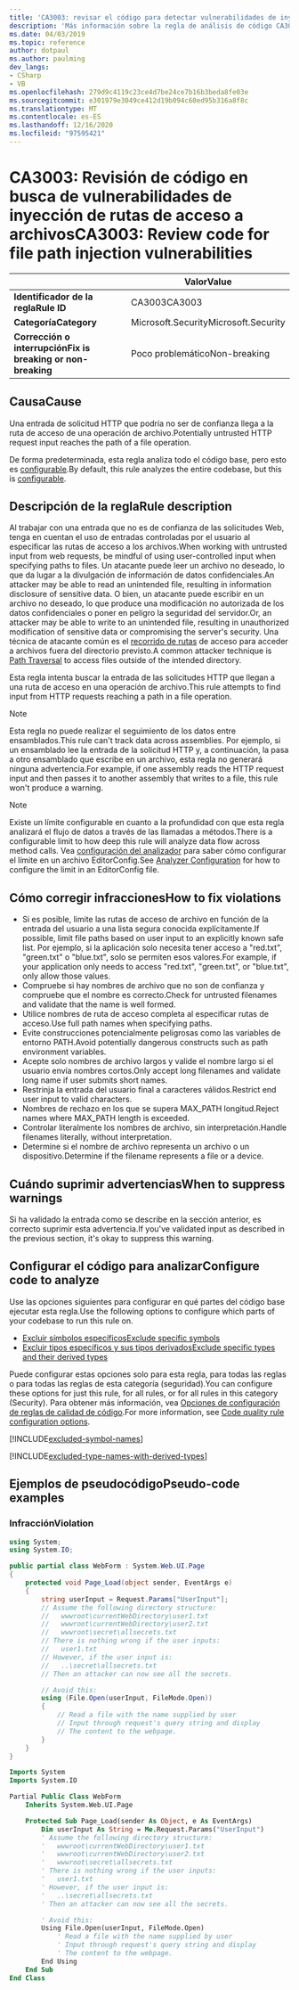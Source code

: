 ```yaml
---
title: 'CA3003: revisar el código para detectar vulnerabilidades de inyección de rutas de archivo (análisis de código)'
description: 'Más información sobre la regla de análisis de código CA3003: revisar el código de vulnerabilidades de inyección de rutas de archivo'
ms.date: 04/03/2019
ms.topic: reference
author: dotpaul
ms.author: paulming
dev_langs:
- CSharp
- VB
ms.openlocfilehash: 279d9c4119c23ce4d7be24ce7b16b3beda8fe03e
ms.sourcegitcommit: e301979e3049ce412d19b094c60ed95b316a8f8c
ms.translationtype: MT
ms.contentlocale: es-ES
ms.lasthandoff: 12/16/2020
ms.locfileid: "97595421"
---
```

# <a name="ca3003-review-code-for-file-path-injection-vulnerabilities"></a><span data-ttu-id="7cf96-103">CA3003: Revisión de código en busca de vulnerabilidades de inyección de rutas de acceso a archivos</span><span class="sxs-lookup"><span data-stu-id="7cf96-103">CA3003: Review code for file path injection vulnerabilities</span></span>

| | <span data-ttu-id="7cf96-104">Valor</span><span class="sxs-lookup"><span data-stu-id="7cf96-104">Value</span></span> |
|-|-|
| <span data-ttu-id="7cf96-105">**Identificador de la regla**</span><span class="sxs-lookup"><span data-stu-id="7cf96-105">**Rule ID**</span></span> |<span data-ttu-id="7cf96-106">CA3003</span><span class="sxs-lookup"><span data-stu-id="7cf96-106">CA3003</span></span>|
| <span data-ttu-id="7cf96-107">**Categoría**</span><span class="sxs-lookup"><span data-stu-id="7cf96-107">**Category**</span></span> |<span data-ttu-id="7cf96-108">Microsoft.Security</span><span class="sxs-lookup"><span data-stu-id="7cf96-108">Microsoft.Security</span></span>|
| <span data-ttu-id="7cf96-109">**Corrección o interrupción**</span><span class="sxs-lookup"><span data-stu-id="7cf96-109">**Fix is breaking or non-breaking**</span></span> |<span data-ttu-id="7cf96-110">Poco problemático</span><span class="sxs-lookup"><span data-stu-id="7cf96-110">Non-breaking</span></span>|

## <a name="cause"></a><span data-ttu-id="7cf96-111">Causa</span><span class="sxs-lookup"><span data-stu-id="7cf96-111">Cause</span></span>

<span data-ttu-id="7cf96-112">Una entrada de solicitud HTTP que podría no ser de confianza llega a la ruta de acceso de una operación de archivo.</span><span class="sxs-lookup"><span data-stu-id="7cf96-112">Potentially untrusted HTTP request input reaches the path of a file operation.</span></span>

<span data-ttu-id="7cf96-113">De forma predeterminada, esta regla analiza todo el código base, pero esto es [configurable](#configure-code-to-analyze).</span><span class="sxs-lookup"><span data-stu-id="7cf96-113">By default, this rule analyzes the entire codebase, but this is [configurable](#configure-code-to-analyze).</span></span>

## <a name="rule-description"></a><span data-ttu-id="7cf96-114">Descripción de la regla</span><span class="sxs-lookup"><span data-stu-id="7cf96-114">Rule description</span></span>

<span data-ttu-id="7cf96-115">Al trabajar con una entrada que no es de confianza de las solicitudes Web, tenga en cuentan el uso de entradas controladas por el usuario al especificar las rutas de acceso a los archivos.</span><span class="sxs-lookup"><span data-stu-id="7cf96-115">When working with untrusted input from web requests, be mindful of using user-controlled input when specifying paths to files.</span></span> <span data-ttu-id="7cf96-116">Un atacante puede leer un archivo no deseado, lo que da lugar a la divulgación de información de datos confidenciales.</span><span class="sxs-lookup"><span data-stu-id="7cf96-116">An attacker may be able to read an unintended file, resulting in information disclosure of sensitive data.</span></span> <span data-ttu-id="7cf96-117">O bien, un atacante puede escribir en un archivo no deseado, lo que produce una modificación no autorizada de los datos confidenciales o poner en peligro la seguridad del servidor.</span><span class="sxs-lookup"><span data-stu-id="7cf96-117">Or, an attacker may be able to write to an unintended file, resulting in unauthorized modification of sensitive data or compromising the server's security.</span></span> <span data-ttu-id="7cf96-118">Una técnica de atacante común es el [recorrido de rutas](https://www.owasp.org/index.php/Path_Traversal) de acceso para acceder a archivos fuera del directorio previsto.</span><span class="sxs-lookup"><span data-stu-id="7cf96-118">A common attacker technique is [Path Traversal](https://www.owasp.org/index.php/Path_Traversal) to access files outside of the intended directory.</span></span>

<span data-ttu-id="7cf96-119">Esta regla intenta buscar la entrada de las solicitudes HTTP que llegan a una ruta de acceso en una operación de archivo.</span><span class="sxs-lookup"><span data-stu-id="7cf96-119">This rule attempts to find input from HTTP requests reaching a path in a file operation.</span></span>

> [!NOTE]
> <span data-ttu-id="7cf96-120">Esta regla no puede realizar el seguimiento de los datos entre ensamblados.</span><span class="sxs-lookup"><span data-stu-id="7cf96-120">This rule can't track data across assemblies.</span></span> <span data-ttu-id="7cf96-121">Por ejemplo, si un ensamblado lee la entrada de la solicitud HTTP y, a continuación, la pasa a otro ensamblado que escribe en un archivo, esta regla no generará ninguna advertencia.</span><span class="sxs-lookup"><span data-stu-id="7cf96-121">For example, if one assembly reads the HTTP request input and then passes it to another assembly that writes to a file, this rule won't produce a warning.</span></span>

> [!NOTE]
> <span data-ttu-id="7cf96-122">Existe un límite configurable en cuanto a la profundidad con que esta regla analizará el flujo de datos a través de las llamadas a métodos.</span><span class="sxs-lookup"><span data-stu-id="7cf96-122">There is a configurable limit to how deep this rule will analyze data flow across method calls.</span></span> <span data-ttu-id="7cf96-123">Vea [configuración del analizador](https://github.com/dotnet/roslyn-analyzers/blob/master/docs/Analyzer%20Configuration.md#dataflow-analysis) para saber cómo configurar el límite en un archivo EditorConfig.</span><span class="sxs-lookup"><span data-stu-id="7cf96-123">See [Analyzer Configuration](https://github.com/dotnet/roslyn-analyzers/blob/master/docs/Analyzer%20Configuration.md#dataflow-analysis) for how to configure the limit in an EditorConfig file.</span></span>

## <a name="how-to-fix-violations"></a><span data-ttu-id="7cf96-124">Cómo corregir infracciones</span><span class="sxs-lookup"><span data-stu-id="7cf96-124">How to fix violations</span></span>

- <span data-ttu-id="7cf96-125">Si es posible, limite las rutas de acceso de archivo en función de la entrada del usuario a una lista segura conocida explícitamente.</span><span class="sxs-lookup"><span data-stu-id="7cf96-125">If possible, limit file paths based on user input to an explicitly known safe list.</span></span>  <span data-ttu-id="7cf96-126">Por ejemplo, si la aplicación solo necesita tener acceso a "red.txt", "green.txt" o "blue.txt", solo se permiten esos valores.</span><span class="sxs-lookup"><span data-stu-id="7cf96-126">For example, if your application only needs to access "red.txt", "green.txt", or "blue.txt", only allow those values.</span></span>
- <span data-ttu-id="7cf96-127">Compruebe si hay nombres de archivo que no son de confianza y compruebe que el nombre es correcto.</span><span class="sxs-lookup"><span data-stu-id="7cf96-127">Check for untrusted filenames and validate that the name is well formed.</span></span>
- <span data-ttu-id="7cf96-128">Utilice nombres de ruta de acceso completa al especificar rutas de acceso.</span><span class="sxs-lookup"><span data-stu-id="7cf96-128">Use full path names when specifying paths.</span></span>
- <span data-ttu-id="7cf96-129">Evite construcciones potencialmente peligrosas como las variables de entorno PATH.</span><span class="sxs-lookup"><span data-stu-id="7cf96-129">Avoid potentially dangerous constructs such as path environment variables.</span></span>
- <span data-ttu-id="7cf96-130">Acepte solo nombres de archivo largos y valide el nombre largo si el usuario envía nombres cortos.</span><span class="sxs-lookup"><span data-stu-id="7cf96-130">Only accept long filenames and validate long name if user submits short names.</span></span>
- <span data-ttu-id="7cf96-131">Restrinja la entrada del usuario final a caracteres válidos.</span><span class="sxs-lookup"><span data-stu-id="7cf96-131">Restrict end user input to valid characters.</span></span>
- <span data-ttu-id="7cf96-132">Nombres de rechazo en los que se supera MAX_PATH longitud.</span><span class="sxs-lookup"><span data-stu-id="7cf96-132">Reject names where MAX_PATH length is exceeded.</span></span>
- <span data-ttu-id="7cf96-133">Controlar literalmente los nombres de archivo, sin interpretación.</span><span class="sxs-lookup"><span data-stu-id="7cf96-133">Handle filenames literally, without interpretation.</span></span>
- <span data-ttu-id="7cf96-134">Determine si el nombre de archivo representa un archivo o un dispositivo.</span><span class="sxs-lookup"><span data-stu-id="7cf96-134">Determine if the filename represents a file or a device.</span></span>

## <a name="when-to-suppress-warnings"></a><span data-ttu-id="7cf96-135">Cuándo suprimir advertencias</span><span class="sxs-lookup"><span data-stu-id="7cf96-135">When to suppress warnings</span></span>

<span data-ttu-id="7cf96-136">Si ha validado la entrada como se describe en la sección anterior, es correcto suprimir esta advertencia.</span><span class="sxs-lookup"><span data-stu-id="7cf96-136">If you've validated input as described in the previous section, it's okay to suppress this warning.</span></span>

## <a name="configure-code-to-analyze"></a><span data-ttu-id="7cf96-137">Configurar el código para analizar</span><span class="sxs-lookup"><span data-stu-id="7cf96-137">Configure code to analyze</span></span>

<span data-ttu-id="7cf96-138">Use las opciones siguientes para configurar en qué partes del código base ejecutar esta regla.</span><span class="sxs-lookup"><span data-stu-id="7cf96-138">Use the following options to configure which parts of your codebase to run this rule on.</span></span>

- [<span data-ttu-id="7cf96-139">Excluir símbolos específicos</span><span class="sxs-lookup"><span data-stu-id="7cf96-139">Exclude specific symbols</span></span>](#exclude-specific-symbols)
- [<span data-ttu-id="7cf96-140">Excluir tipos específicos y sus tipos derivados</span><span class="sxs-lookup"><span data-stu-id="7cf96-140">Exclude specific types and their derived types</span></span>](#exclude-specific-types-and-their-derived-types)

<span data-ttu-id="7cf96-141">Puede configurar estas opciones solo para esta regla, para todas las reglas o para todas las reglas de esta categoría (seguridad).</span><span class="sxs-lookup"><span data-stu-id="7cf96-141">You can configure these options for just this rule, for all rules, or for all rules in this category (Security).</span></span> <span data-ttu-id="7cf96-142">Para obtener más información, vea [Opciones de configuración de reglas de calidad de código](../code-quality-rule-options.md).</span><span class="sxs-lookup"><span data-stu-id="7cf96-142">For more information, see [Code quality rule configuration options](../code-quality-rule-options.md).</span></span>

[!INCLUDE[excluded-symbol-names](~/includes/code-analysis/excluded-symbol-names.md)]

[!INCLUDE[excluded-type-names-with-derived-types](~/includes/code-analysis/excluded-type-names-with-derived-types.md)]

## <a name="pseudo-code-examples"></a><span data-ttu-id="7cf96-143">Ejemplos de pseudocódigo</span><span class="sxs-lookup"><span data-stu-id="7cf96-143">Pseudo-code examples</span></span>

### <a name="violation"></a><span data-ttu-id="7cf96-144">Infracción</span><span class="sxs-lookup"><span data-stu-id="7cf96-144">Violation</span></span>

```csharp
using System;
using System.IO;

public partial class WebForm : System.Web.UI.Page
{
    protected void Page_Load(object sender, EventArgs e)
    {
        string userInput = Request.Params["UserInput"];
        // Assume the following directory structure:
        //   wwwroot\currentWebDirectory\user1.txt
        //   wwwroot\currentWebDirectory\user2.txt
        //   wwwroot\secret\allsecrets.txt
        // There is nothing wrong if the user inputs:
        //   user1.txt
        // However, if the user input is:
        //   ..\secret\allsecrets.txt
        // Then an attacker can now see all the secrets.

        // Avoid this:
        using (File.Open(userInput, FileMode.Open))
        {
            // Read a file with the name supplied by user
            // Input through request's query string and display
            // The content to the webpage.
        }
    }
}
```

```vb
Imports System
Imports System.IO

Partial Public Class WebForm
    Inherits System.Web.UI.Page

    Protected Sub Page_Load(sender As Object, e As EventArgs)
        Dim userInput As String = Me.Request.Params("UserInput")
        ' Assume the following directory structure:
        '   wwwroot\currentWebDirectory\user1.txt
        '   wwwroot\currentWebDirectory\user2.txt
        '   wwwroot\secret\allsecrets.txt
        ' There is nothing wrong if the user inputs:
        '   user1.txt
        ' However, if the user input is:
        '   ..\secret\allsecrets.txt
        ' Then an attacker can now see all the secrets.

        ' Avoid this:
        Using File.Open(userInput, FileMode.Open)
            ' Read a file with the name supplied by user
            ' Input through request's query string and display
            ' The content to the webpage.
        End Using
    End Sub
End Class
```

